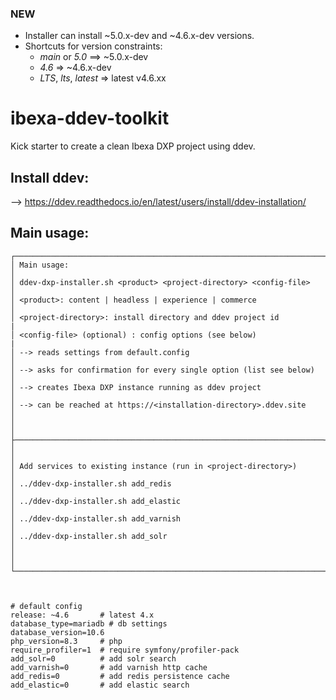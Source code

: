 ### NEW

- Installer can install ~5.0.x-dev and ~4.6.x-dev versions.
- Shortcuts for version constraints:
    - _main_ or _5.0_ ==> ~5.0.x-dev
    - _4.6_ => ~4.6.x-dev
    - _LTS_, _lts_, _latest_ => latest v4.6.xx 

# ibexa-ddev-toolkit

Kick starter to create a clean Ibexa DXP project using ddev.

## Install ddev:
--> https://ddev.readthedocs.io/en/latest/users/install/ddev-installation/


## Main usage:

```
┌─────────────────────────────────────────────────────────────────────┐
│ Main usage:                                                         │
│ ddev-dxp-installer.sh <product> <project-directory> <config-file>   │
│ <product>: content | headless | experience | commerce               │
│ <project-directory>: install directory and ddev project id          |
│ <config-file> (optional) : config options (see below)               |
│ --> reads settings from default.config                              │
│ --> asks for confirmation for every single option (list see below)  │
│ --> creates Ibexa DXP instance running as ddev project              │
│ --> can be reached at https://<installation-directory>.ddev.site    │
│                                                                     │
├─────────────────────────────────────────────────────────────────────┤
│                                                                     │
│ Add services to existing instance (run in <project-directory>)      │
│ ../ddev-dxp-installer.sh add_redis                                  │
│ ../ddev-dxp-installer.sh add_elastic                                │
│ ../ddev-dxp-installer.sh add_varnish                                │
│ ../ddev-dxp-installer.sh add_solr                                   │
│                                                                     │
└─────────────────────────────────────────────────────────────────────┘



# default config
release: ~4.6       # latest 4.x
database_type=mariadb # db settings
database_version=10.6
php_version=8.3     # php
require_profiler=1  # require symfony/profiler-pack
add_solr=0          # add solr search 
add_varnish=0       # add varnish http cache 
add_redis=0         # add redis persistence cache 
add_elastic=0       # add elastic search

```


